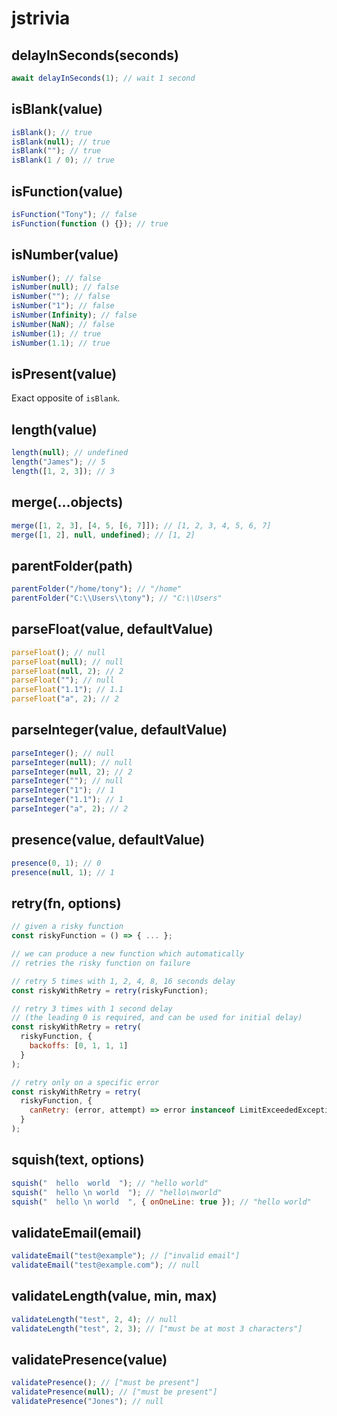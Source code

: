 # jstrivia

## delayInSeconds(seconds)

```js
await delayInSeconds(1); // wait 1 second
```

## isBlank(value)

```js
isBlank(); // true
isBlank(null); // true
isBlank(""); // true
isBlank(1 / 0); // true
```

## isFunction(value)

```js
isFunction("Tony"); // false
isFunction(function () {}); // true
```

## isNumber(value)

```js
isNumber(); // false
isNumber(null); // false
isNumber(""); // false
isNumber("1"); // false
isNumber(Infinity); // false
isNumber(NaN); // false
isNumber(1); // true
isNumber(1.1); // true
```

## isPresent(value)

Exact opposite of `isBlank`.

## length(value)

```js
length(null); // undefined
length("James"); // 5
length([1, 2, 3]); // 3
```

## merge(...objects)

```js
merge([1, 2, 3], [4, 5, [6, 7]]); // [1, 2, 3, 4, 5, 6, 7]
merge([1, 2], null, undefined); // [1, 2]
```

## parentFolder(path)

```js
parentFolder("/home/tony"); // "/home"
parentFolder("C:\\Users\\tony"); // "C:\\Users"
```

## parseFloat(value, defaultValue)

```js
parseFloat(); // null
parseFloat(null); // null
parseFloat(null, 2); // 2
parseFloat(""); // null
parseFloat("1.1"); // 1.1
parseFloat("a", 2); // 2
```

## parseInteger(value, defaultValue)

```js
parseInteger(); // null
parseInteger(null); // null
parseInteger(null, 2); // 2
parseInteger(""); // null
parseInteger("1"); // 1
parseInteger("1.1"); // 1
parseInteger("a", 2); // 2
```

## presence(value, defaultValue)

```js
presence(0, 1); // 0
presence(null, 1); // 1
```

## retry(fn, options)

```js
// given a risky function
const riskyFunction = () => { ... };

// we can produce a new function which automatically
// retries the risky function on failure

// retry 5 times with 1, 2, 4, 8, 16 seconds delay
const riskyWithRetry = retry(riskyFunction);

// retry 3 times with 1 second delay
// (the leading 0 is required, and can be used for initial delay)
const riskyWithRetry = retry(
  riskyFunction, {
    backoffs: [0, 1, 1, 1]
  }
);

// retry only on a specific error
const riskyWithRetry = retry(
  riskyFunction, {
    canRetry: (error, attempt) => error instanceof LimitExceededException
  }
);
```

## squish(text, options)

```js
squish("  hello  world  "); // "hello world"
squish("  hello \n world  "); // "hello\nworld"
squish("  hello \n world  ", { onOneLine: true }); // "hello world"
```

## validateEmail(email)

```js
validateEmail("test@example"); // ["invalid email"]
validateEmail("test@example.com"); // null
```

## validateLength(value, min, max)

```js
validateLength("test", 2, 4); // null
validateLength("test", 2, 3); // ["must be at most 3 characters"]
```

## validatePresence(value)

```js
validatePresence(); // ["must be present"]
validatePresence(null); // ["must be present"]
validatePresence("Jones"); // null
```
